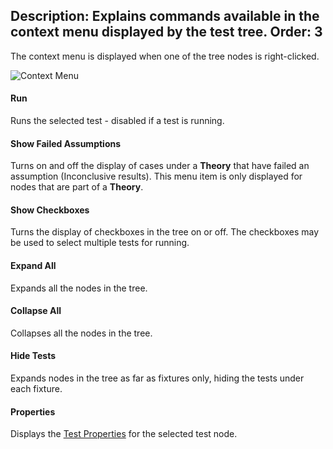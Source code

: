 Description: Explains commands available in the context menu displayed by the test tree.
Order: 3
---
The context menu is displayed when one of the tree nodes is right-clicked.

![Context Menu](/testcentric-gui/assets/img/contextmenu.png)

#### Run
Runs the selected test - disabled if a test is running.

#### Show Failed Assumptions
Turns on and off the display of cases under a **Theory** that have failed
an assumption (Inconclusive results). This menu item is only displayed for
nodes that are part of a **Theory**.

#### Show Checkboxes
Turns the display of checkboxes in the tree on or off. The checkboxes may
be used to select multiple tests for running.

#### Expand All
Expands all the nodes in the tree.

#### Collapse All
Collapses all the nodes in the tree.

#### Hide Tests
Expands nodes in the tree as far as fixtures only, hiding the tests under each fixture. 

#### Properties
Displays the [Test Properties](/testcentric-gui/docs/testProperties.html) for the selected test node.
